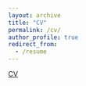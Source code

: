 ```yaml
---
layout: archive
title: "CV"
permalink: /cv/
author_profile: true
redirect_from:
  - /resume
---
```

[CV](http://mridulgupta9.github.io/files/Resume_Mridul.pdf)
